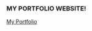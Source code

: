 <h3>MY PORTFOLIO WEBSITE!</h3>
<a href="https://bhern154.github.io/MyPortfolio/myPortfolio.html" target="_blank">My Portfolio</a>

<!--# bhern154.github.io-->
